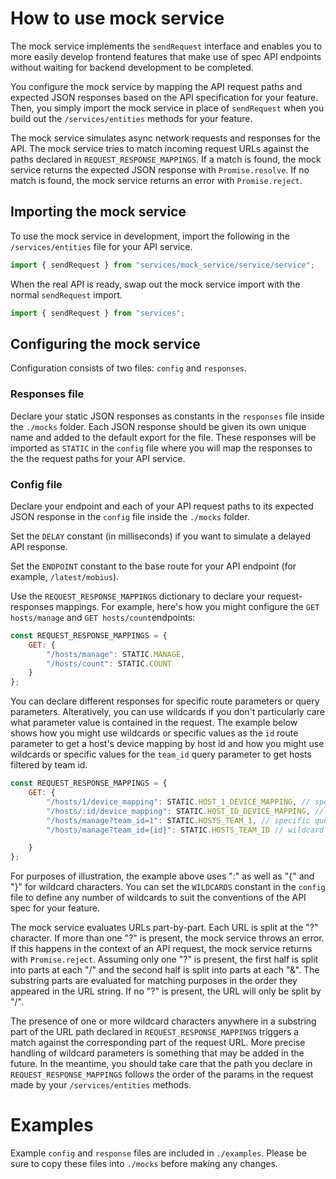 # How to use mock service

The mock service implements the `sendRequest` interface and enables you to more easily develop
frontend features that make use of spec API endpoints without waiting for backend development to be
completed.

You configure the mock service by mapping the API request paths and expected JSON responses
based on the API specification for your feature. Then, you simply import the mock service
in place of `sendRequest` when you build out the `/services/entities` methods for your feature.

The mock service simulates async network requests and responses for the API. The mock service tries
to match incoming request URLs against the paths declared in `REQUEST_RESPONSE_MAPPINGS`.
If a match is found, the mock service returns the expected JSON response with `Promise.resolve`.
If no match is found, the mock service returns an error with `Promise.reject`.

## Importing the mock service

To use the mock service in development, import the following in the `/services/entities` file
for your API service.

```js
import { sendRequest } from "services/mock_service/service/service";
```

When the real API is ready, swap out the mock service import with the normal `sendRequest` import.

```js
import { sendRequest } from "services";
```

## Configuring the mock service

Configuration consists of two files: `config` and `responses`.

### Responses file

Declare your static JSON responses as constants in the `responses` file inside the `./mocks` folder.
Each JSON response should be given its own unique name and added to the default export for the file.
These responses will be imported as `STATIC` in the `config` file where you will map the responses
to the the request paths for your API service.

### Config file

Declare your endpoint and each of your API request paths to its expected JSON response in the
`config` file inside the `./mocks` folder.

Set the `DELAY` constant (in milliseconds) if you want to simulate a delayed API response.

Set the `ENDPOINT` constant to the base route for your API endpoint (for example, `/latest/mobius`).

Use the `REQUEST_RESPONSE_MAPPINGS` dictionary to declare your request-responses mappings. For example,
here's how you might configure the `GET hosts/manage` and `GET hosts/count`endpoints:

```js
const REQUEST_RESPONSE_MAPPINGS = {
    GET: {
        "/hosts/manage": STATIC.MANAGE,
        "/hosts/count": STATIC.COUNT
    }
};
```

You can declare different responses for specific route parameters or query parameters. Alteratively,
you can use wildcards if you don't particularly care what parameter value is contained in the request.
The example below shows how you might use wildcards or specific values as the `id` route parameter
to get a host's device mapping by host id and how you might use wildcards or specific values
for the `team_id` query parameter to get hosts filtered by team id.

```js
const REQUEST_RESPONSE_MAPPINGS = {
    GET: {
        "/hosts/1/device_mapping": STATIC.HOST_1_DEVICE_MAPPING, // specific route param value
        "/hosts/:id/device_mapping": STATIC.HOST_ID_DEVICE_MAPPING, // wildcard route param value
        "/hosts/manage?team_id=1": STATIC.HOSTS_TEAM_1, // specific query param value
        "/hosts/manage?team_id={id}": STATIC.HOSTS_TEAM_ID // wildcard query param value

    }
};
```

For purposes of illustration, the example above uses ":" as well as "{" and "}" for wildcard
characters. You can set the `WILDCARDS` constant in the `config` file to define any number
of wildcards to suit the conventions of the API spec for your feature.

The mock service evaluates URLs part-by-part. Each URL is split at the "?" character. If more than
one "?" is present, the mock service throws an error. If this happens in the context of an API request, the
mock service returns with `Promise.reject`. Assuming only one "?" is present, the first half is
split into parts at each "/" and the second half is split into parts at each "&". The substring parts are
evaluated for matching purposes in the order they appeared in the URL string. If no "?" is present,
the URL will only be split by "/".

The presence of one or more wildcard characters anywhere in a substring part of the URL path
declared in `REQUEST_RESPONSE_MAPPINGS` triggers a match against the corresponding part of the
request URL. More precise handling of wildcard parameters is something that may be added in the
future. In the meantime, you should take care that the path you declare in `REQUEST_RESPONSE_MAPPINGS`
follows the order of the params in the request made by your `/services/entities` methods.

# Examples

Example `config` and `response` files are included in `./examples`. Please be sure to copy these
files into `./mocks` before making any changes.
